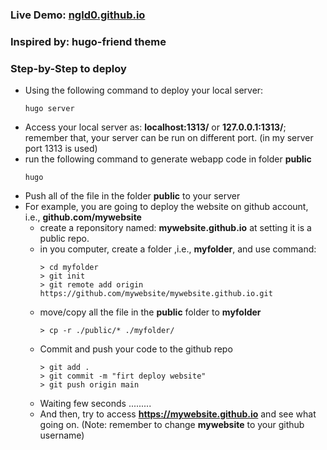 ### Live Demo: [ngld0.github.io](https://ngld0.github.io)
### Inspired by: hugo-friend theme
### Step-by-Step to deploy
- Using the following command to deploy your local server:
    ```
    hugo server
    ```
- Access your local server as: **localhost:1313/** or **127.0.0.1:1313/**; remember that, your server can be run on different port. (in my server port 1313 is used)
- run the following command to generate webapp code in folder **public**
    ```
    hugo
    ```
- Push all of the file in the folder **public** to your server
- For example, you are going to deploy the website on github account, i.e., **github.com/mywebsite**
    - create a reponsitory named: **mywebsite.github.io** at setting it is a public repo.
    - in you computer, create a folder ,i.e., **myfolder**, and use command:
        ```
        > cd myfolder
        > git init
        > git remote add origin https://github.com/mywebsite/mywebsite.github.io.git
        ```
    - move/copy all the file in the **public** folder to **myfolder**
        ```
        > cp -r ./public/* ./myfolder/
        ```
    - Commit and push your code to the github repo
        ```
        > git add .
        > git commit -m "firt deploy website"
        > git push origin main
        ```
    - Waiting few seconds .........
    - And then, try to access **https://mywebsite.github.io** and see what going on. (Note: remember to change **mywebsite** to your github username)